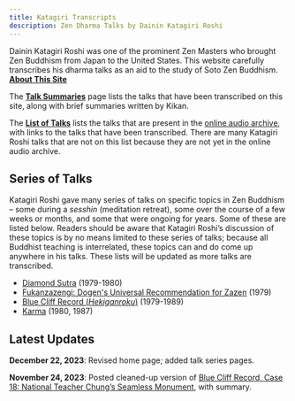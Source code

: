 ```yaml
---
title: Katagiri Transcripts
description: Zen Dharma Talks by Dainin Katagiri Roshi
---
```


Dainin Katagiri Roshi was one of the prominent Zen Masters who brought Zen Buddhism from Japan to the United States. This website carefully transcribes his dharma talks as an aid to the study of Soto Zen Buddhism. [**About This Site**](about)

The [**Talk Summaries**](summaries) page lists the talks that have been transcribed on this site, along with brief summaries written by Kikan.

The [**List of Talks**](list) lists the talks that are present in the [online audio archive](https://www.mnzencenter.org/audio-archive-project.html), with links to the talks that have been transcribed. There are many Katagiri Roshi talks that are not on this list because they are not yet in the online audio archive.

## Series of Talks

Katagiri Roshi gave many series of talks on specific topics in Zen Buddhism – some during a *sesshin* (meditation retreat), some over the course of a few weeks or months, and some that were ongoing for years. Some of these are listed below. Readers should be aware that Katagiri Roshi’s discussion of these topics is by no means limited to these series of talks; because all Buddhist teaching is interrelated, these topics can and do come up anywhere in his talks. These lists will be updated as more talks are transcribed.

- [Diamond Sutra](diamond-sutra) (1979-1980)
- [Fukanzazengi: Dogen's Universal Recommendation for Zazen](fukanzazengi) (1979)
- [Blue Cliff Record (*Hekiganroku*)](blue-cliff-record) (1979-1989)
- [Karma](karma) (1980, 1987)

## Latest Updates

**December 22, 2023**: Revised home page; added talk series pages. 

**November 24, 2023**: Posted cleaned-up version of [Blue Cliff Record, Case 18: National Teacher Chung’s Seamless Monument](1981-07-18-Blue-Cliff-Record-Case-18), with summary. 

